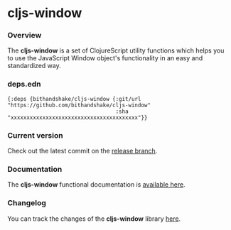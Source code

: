 
# cljs-window

### Overview

The <strong>cljs-window</strong> is a set of ClojureScript utility functions
which helps you to use the JavaScript Window object's functionality in an easy
and standardized way.

### deps.edn

```
{:deps {bithandshake/cljs-window {:git/url "https://github.com/bithandshake/cljs-window"
                                  :sha     "xxxxxxxxxxxxxxxxxxxxxxxxxxxxxxxxxxxxxxxx"}}
```

### Current version

Check out the latest commit on the [release branch](https://github.com/bithandshake/cljs-window/tree/release).

### Documentation

The <strong>cljs-window</strong> functional documentation is [available here](documentation/COVER.md).

### Changelog

You can track the changes of the <strong>cljs-window</strong> library [here](CHANGES.md).
